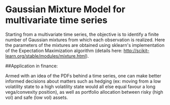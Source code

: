 # Gaussian Mixture Model for multivariate time series

Starting from a multivariate time series, the objective is to identify a finite number of Gaussian mixtures from which each observation is realized. Here the parameters of the mixtures are obtained using sklearn's implementation of the Expectation Maximization algorithm (details here: http://scikit-learn.org/stable/modules/mixture.html). 

##Application in finance:

Armed with an idea of the PDFs behind a time series, one can make better informed decisions about matters such as hedging (ex: moving from a low volatility state to a high volatility state would all else equal favour a long vega/convexity position), as well as portfolio allocation between risky (high vol) and safe (low vol) assets. 
